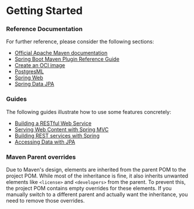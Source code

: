# Getting Started

### Reference Documentation
For further reference, please consider the following sections:

* [Official Apache Maven documentation](https://maven.apache.org/guides/index.html)
* [Spring Boot Maven Plugin Reference Guide](https://docs.spring.io/spring-boot/docs/3.3.2-SNAPSHOT/maven-plugin/reference/html/)
* [Create an OCI image](https://docs.spring.io/spring-boot/docs/3.3.2-SNAPSHOT/maven-plugin/reference/html/#build-image)
* [PostgresML](https://docs.spring.io/spring-ai/reference/api/embeddings/postgresml-embeddings.html)
* [Spring Web](https://docs.spring.io/spring-boot/docs/3.3.2-SNAPSHOT/reference/htmlsingle/index.html#web)
* [Spring Data JPA](https://docs.spring.io/spring-boot/docs/3.3.2-SNAPSHOT/reference/htmlsingle/index.html#data.sql.jpa-and-spring-data)

### Guides
The following guides illustrate how to use some features concretely:

* [Building a RESTful Web Service](https://spring.io/guides/gs/rest-service/)
* [Serving Web Content with Spring MVC](https://spring.io/guides/gs/serving-web-content/)
* [Building REST services with Spring](https://spring.io/guides/tutorials/rest/)
* [Accessing Data with JPA](https://spring.io/guides/gs/accessing-data-jpa/)

### Maven Parent overrides

Due to Maven's design, elements are inherited from the parent POM to the project POM.
While most of the inheritance is fine, it also inherits unwanted elements like `<license>` and `<developers>` from the parent.
To prevent this, the project POM contains empty overrides for these elements.
If you manually switch to a different parent and actually want the inheritance, you need to remove those overrides.

